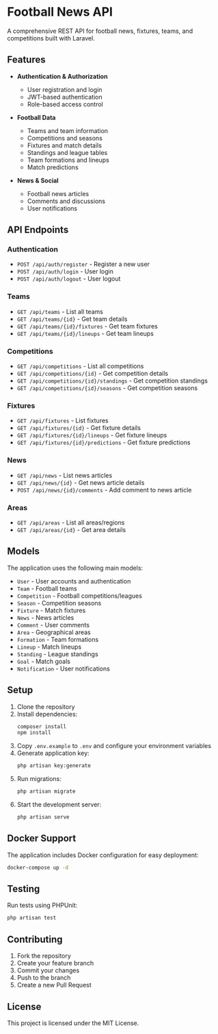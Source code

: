 # Football News API

A comprehensive REST API for football news, fixtures, teams, and competitions built with Laravel.

## Features

- **Authentication & Authorization**
  - User registration and login
  - JWT-based authentication
  - Role-based access control

- **Football Data**
  - Teams and team information
  - Competitions and seasons
  - Fixtures and match details
  - Standings and league tables
  - Team formations and lineups
  - Match predictions

- **News & Social**
  - Football news articles
  - Comments and discussions
  - User notifications

## API Endpoints

### Authentication
- `POST /api/auth/register` - Register a new user
- `POST /api/auth/login` - User login
- `POST /api/auth/logout` - User logout

### Teams
- `GET /api/teams` - List all teams
- `GET /api/teams/{id}` - Get team details
- `GET /api/teams/{id}/fixtures` - Get team fixtures
- `GET /api/teams/{id}/lineups` - Get team lineups

### Competitions
- `GET /api/competitions` - List all competitions
- `GET /api/competitions/{id}` - Get competition details
- `GET /api/competitions/{id}/standings` - Get competition standings
- `GET /api/competitions/{id}/seasons` - Get competition seasons

### Fixtures
- `GET /api/fixtures` - List fixtures
- `GET /api/fixtures/{id}` - Get fixture details
- `GET /api/fixtures/{id}/lineups` - Get fixture lineups
- `GET /api/fixtures/{id}/predictions` - Get fixture predictions

### News
- `GET /api/news` - List news articles
- `GET /api/news/{id}` - Get news article details
- `POST /api/news/{id}/comments` - Add comment to news article

### Areas
- `GET /api/areas` - List all areas/regions
- `GET /api/areas/{id}` - Get area details

## Models

The application uses the following main models:

- `User` - User accounts and authentication
- `Team` - Football teams
- `Competition` - Football competitions/leagues
- `Season` - Competition seasons
- `Fixture` - Match fixtures
- `News` - News articles
- `Comment` - User comments
- `Area` - Geographical areas
- `Formation` - Team formations
- `Lineup` - Match lineups
- `Standing` - League standings
- `Goal` - Match goals
- `Notification` - User notifications

## Setup

1. Clone the repository
2. Install dependencies:
   ```bash
   composer install
   npm install
   ```
3. Copy `.env.example` to `.env` and configure your environment variables
4. Generate application key:
   ```bash
   php artisan key:generate
   ```
5. Run migrations:
   ```bash
   php artisan migrate
   ```
6. Start the development server:
   ```bash
   php artisan serve
   ```

## Docker Support

The application includes Docker configuration for easy deployment:

```bash
docker-compose up -d
```

## Testing

Run tests using PHPUnit:

```bash
php artisan test
```

## Contributing

1. Fork the repository
2. Create your feature branch
3. Commit your changes
4. Push to the branch
5. Create a new Pull Request

## License

This project is licensed under the MIT License.
